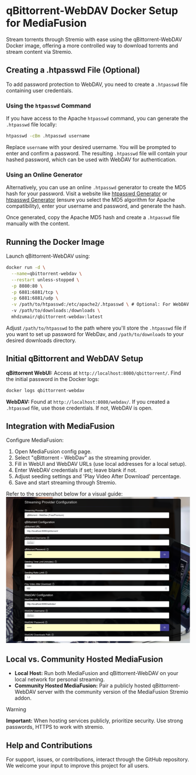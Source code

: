 # qBittorrent-WebDAV Docker Setup for MediaFusion

Stream torrents through Stremio with ease using the qBittorrent-WebDAV Docker image, offering a more controlled way to download torrents and stream content via Stremio.


## Creating a .htpasswd File (Optional)

To add password protection to WebDAV, you need to create a `.htpasswd` file containing user credentials.

### Using the `htpasswd` Command

If you have access to the Apache `htpasswd` command, you can generate the `.htpasswd` file locally:

```bash
htpasswd -cBm .htpasswd username
```

Replace `username` with your desired username. You will be prompted to enter and confirm a password. The resulting `.htpasswd` file will contain your hashed password, which can be used with WebDAV for authentication.

### Using an Online Generator

Alternatively, you can use an online `.htpasswd` generator to create the MD5 hash for your password. Visit a website like [htpasswd Generator](https://htpasswd.org) or [htpasswd Generator](https://hostingcanada.org/htpasswd-generator/) (ensure you select the MD5 algorithm for Apache compatibility), enter your username and password, and generate the hash.

Once generated, copy the Apache MD5 hash and create a `.htpasswd` file manually with the content.

## Running the Docker Image

Launch qBittorrent-WebDAV using:

```bash
docker run -d \
  --name=qbittorrent-webdav \
  --restart unless-stopped \
  -p 8080:80 \
  -p 6881:6881/tcp \
  -p 6881:6881/udp \
  -v /path/to/htpasswd:/etc/apache2/.htpasswd \ # Optional: For WebDAV password protection
  -v /path/to/downloads:/downloads \
  mhdzumair/qbittorrent-webdav:latest
```

Adjust `/path/to/htpasswd` to the path where you'll store the `.htpasswd` file if you want to set up password for WebDav, and `/path/to/downloads` to your desired downloads directory.

## Initial qBittorrent and WebDAV Setup

**qBittorrent WebUI:** Access at `http://localhost:8080/qbittorrent/`. Find the initial password in the Docker logs:

```bash
docker logs qbittorrent-webdav
```

**WebDAV:** Found at `http://localhost:8080/webdav/`. If you created a `.htpasswd` file, use those credentials. If not, WebDAV is open.

## Integration with MediaFusion

Configure MediaFusion:

1. Open MediaFusion config page.
2. Select "qBittorrent - WebDav" as the streaming provider.
3. Fill in WebUI and WebDAV URLs (use local addresses for a local setup).
4. Enter WebDAV credentials if set; leave blank if not.
5. Adjust seeding settings and 'Play Video After Download' percentage.
6. Save and start streaming through Stremio.

Refer to the screenshot below for a visual guide:
![MediaFusion qBittorrent-WebDAV Configuration](/deployment/qbittorrent-webdav/ss.png)

## Local vs. Community Hosted MediaFusion

- **Local Host:** Run both MediaFusion and qBittorrent-WebDAV on your local network for personal streaming.
- **Community Hosted MediaFusion:** Pair a publicly hosted qBittorrent-WebDAV server with the community version of the MediaFusion Stremio addon.

> [!WARNING]
> **Important:** When hosting services publicly, prioritize security. Use strong passwords, HTTPS to work with stremio.

## Help and Contributions

For support, issues, or contributions, interact through the GitHub repository. We welcome your input to improve this project for all users.
